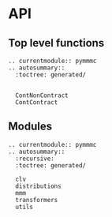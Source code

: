 # API

## Top level functions
```{eval-rst}
.. currentmodule:: pymmmc
.. autosummary::
  :toctree: generated/


  ContNonContract
  ContContract
```

## Modules
```{eval-rst}
.. currentmodule:: pymmmc
.. autosummary::
  :recursive:
  :toctree: generated/

  clv
  distributions
  mmm
  transformers
  utils
```
